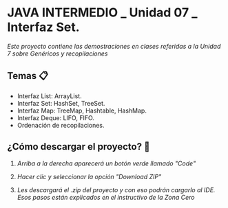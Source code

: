 # JAVA INTERMEDIO _ Unidad 07 _ Interfaz Set.

_Este proyecto contiene las demostraciones en clases referidas a la Unidad 7 sobre Genéricos y recopilaciones_

## Temas 📋
* Interfaz List: ArrayList.
* Interfaz Set: HashSet, TreeSet.
* Interfaz Map: TreeMap, Hashtable, HashMap.
* Interfaz Deque: LIFO, FIFO.
* Ordenación de recopilaciones.

## ¿Cómo descargar el proyecto? 🔧
1. _Arriba a la derecha aparecerá un botón verde llamado "Code"_

2. _Hacer clic y seleccionar la opción "Download ZIP"_

3. _Les descargará el .zip del proyecto y con eso podrán cargarlo al IDE. Esos pasos están explicados en el instructivo de la Zona Cero_
